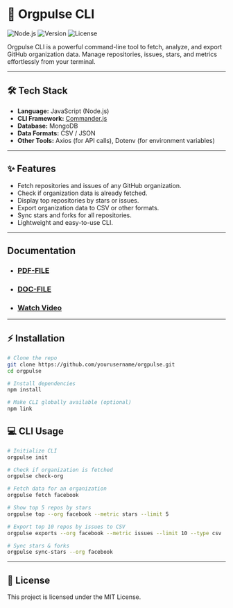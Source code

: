 # 🚀 Orgpulse CLI

![Node.js](https://img.shields.io/badge/Node.js-16+-green?style=for-the-badge)
![Version](https://img.shields.io/badge/version-0.1.0-blue?style=for-the-badge)
![License](https://img.shields.io/badge/license-MIT-yellow?style=for-the-badge)

Orgpulse CLI is a powerful command-line tool to fetch, analyze, and export GitHub organization data. Manage repositories, issues, stars, and metrics effortlessly from your terminal.

---

## 🛠️ Tech Stack
- **Language:** JavaScript (Node.js)  
- **CLI Framework:** [Commander.js](https://www.npmjs.com/package/commander)  
- **Database:** MongoDB  
- **Data Formats:** CSV / JSON  
- **Other Tools:** Axios (for API calls), Dotenv (for environment variables)  

---


## ✨ Features

- Fetch repositories and issues of any GitHub organization.
- Check if organization data is already fetched.
- Display top repositories by stars or issues.
- Export organization data to CSV or other formats.
- Sync stars and forks for all repositories.
- Lightweight and easy-to-use CLI.

---

## Documentation 

+ ### [PDF-FILE](https://drive.google.com/file/d/1DgVOjOCTraHl4Cne8m-DVRtd5MvBpSTH/view?usp=drive_link)
+ ### [DOC-FILE](./public/docs/ORGPULSE_CLI_CMD.pdf)
+ ### [Watch Video](https://drive.google.com/file/d/1hKQCw_7qOkgj6j4ehJbDdXYCI5hnGuf_/view?usp=drive_link)

---

## ⚡ Installation

```bash
# Clone the repo
git clone https://github.com/yourusername/orgpulse.git
cd orgpulse

# Install dependencies
npm install

# Make CLI globally available (optional)
npm link
```


## 💻 CLI Usage


```bash
# Initialize CLI
orgpulse init

# Check if organization is fetched
orgpulse check-org

# Fetch data for an organization
orgpulse fetch facebook

# Show top 5 repos by stars
orgpulse top --org facebook --metric stars --limit 5

# Export top 10 repos by issues to CSV
orgpulse exports --org facebook --metric issues --limit 10 --type csv

# Sync stars & forks
orgpulse sync-stars --org facebook
```

---

## 📜 License
This project is licensed under the MIT License.
